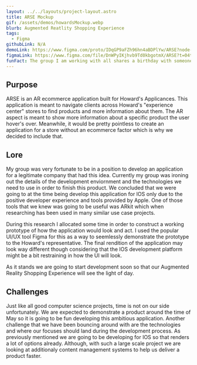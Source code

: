 ```yaml
---
layout: ../../layouts/project-layout.astro
title: ARSE Mockup
gif: /assets/demos/howardsMockup.webp
blurb: Augmented Reatlity Shopping Experience
tags:
  - Figma
githubLink: N/A
demoLink: https://www.figma.com/proto/IDqGP9aFZh96hn4aBDPlYw/ARSE?node-id=12%3A3&scaling=scale-down&page-id=0%3A1&starting-point-node-id=12%3A3
figmaLink: https://www.figma.com/file/DnWPyIKjhvb9Td0kbgotmX/ARSE?t=04tlCMoSjGhQ3RL9-1
funFact: The group I am working with all shares a birthday with someone in the group, and we just randomly got put in that group.
---
```


## Purpose

ARSE is an AR ecommerce application built for Howard's Applicances. This application is meant to navigate clients across Howard's "experience center" stores to find products and more information about them. The AR aspect is meant to show more information about a specific product the user hover's over. Meanwhile, it would be pretty pointless to create an application for a store without an ecommerce factor which is why we decided to include that.

## Lore

My group was very fortunate to be in a position to develop an application for a legitimate company that had this idea. Currently my group was ironing out the details of the development enviornment and the technologies we need to use in order to finish this product. We concluded that we were going to at the time being develop this application for IOS only due to the positive developer experience and tools provided by Apple. One of those tools that we knew was going to be useful was ARkit which when researching has been used in many similar use case projects.

During this research I allocated some time in order to construct a working prototype of how the application would look and act. I used the popular UI/UX tool Figma for this as a way to seemlessly demonstrate the prototype to the Howard's representative. The final rendition of the application may look way different though considering that the IOS development platform might be a bit restraining in how the UI will look.

As it stands we are going to start development soon so that our Augmented Reality Shopping Experience will see the light of day.

## Challenges

Just like all good computer science projects, time is not on our side unfortunately. We are expected to demonstrate a product around the time of May so it is going to be fun developing this ambitious application. Another challenge that we have been bouncing around with are the technologies and where our focuses should land during the development process. As previously mentioned we are going to be developing for IOS so that renders a lot of options already. Although, with such a large scale project we are looking at additionaly content management systems to help us deliver a product faster.
